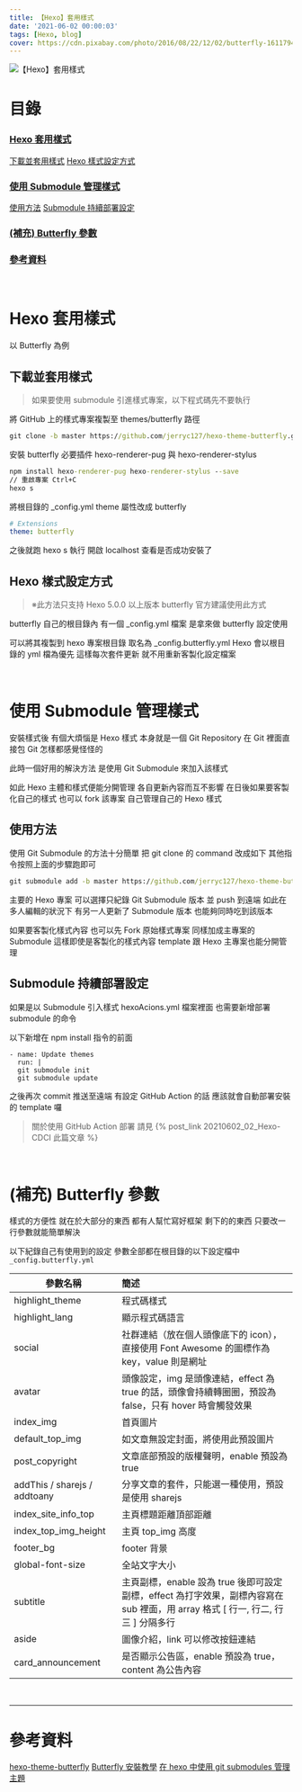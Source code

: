```yaml
---
title: 【Hexo】套用樣式
date: '2021-06-02 00:00:03'
tags: [Hexo, blog]
cover: https://cdn.pixabay.com/photo/2016/08/22/12/02/butterfly-1611794_1280.jpg
---
```


![【Hexo】套用樣式](https://cdn.pixabay.com/photo/2016/08/22/12/02/butterfly-1611794_1280.jpg)

# 目錄
### [Hexo 套用樣式](#Hexo-套用樣式-1)
[下載並套用樣式](#下載並套用樣式)
[Hexo 樣式設定方式](#Hexo-樣式設定方式)
### [使用 Submodule 管理樣式](#使用-Submodule-管理樣式-1)
[使用方法](#使用方法)
[Submodule 持續部署設定](#Submodule-持續部署設定)
### [(補充) Butterfly 參數](#補充-Butterfly-參數-1)
### [參考資料](#參考資料-1)

<br/>

# Hexo 套用樣式
以 Butterfly 為例

## 下載並套用樣式
> 如果要使用 submodule 引進樣式專案，以下程式碼先不要執行

將 GitHub 上的樣式專案複製至 themes/butterfly 路徑
```cmd
git clone -b master https://github.com/jerryc127/hexo-theme-butterfly.git themes/butterfly
```
安裝 butterfly 必要插件 hexo-renderer-pug 與 hexo-renderer-stylus
```cmd
npm install hexo-renderer-pug hexo-renderer-stylus --save
// 重啟專案 Ctrl+C
hexo s
```
將根目錄的 _config.yml
theme 屬性改成 butterfly
```yml
# Extensions
theme: butterfly
```
之後就跑 hexo s 執行
開啟 localhost 查看是否成功安裝了

## Hexo 樣式設定方式
> ※此方法只支持 Hexo 5.0.0 以上版本
> butterfly 官方建議使用此方式

butterfly 自己的根目錄內
有一個 _config.yml 檔案
是拿來做 butterfly 設定使用

可以將其複製到 hexo 專案根目錄
取名為 _config.butterfly.yml
Hexo 會以根目錄的 yml 檔為優先
這樣每次套件更新
就不用重新客製化設定檔案

<br/>

# 使用 Submodule 管理樣式
安裝樣式後
有個大煩惱是 Hexo 樣式
本身就是一個 Git Repository
在 Git 裡面直接包 Git
怎樣都感覺怪怪的

此時一個好用的解決方法
是使用 Git Submodule
來加入該樣式

如此 Hexo 主體和樣式便能分開管理
各自更新內容而互不影響
在日後如果要客製化自己的樣式
也可以 fork 該專案
自己管理自己的 Hexo 樣式

## 使用方法
使用 Git Submodule 的方法十分簡單
把 git clone 的 command 改成如下
其他指令按照上面的步驟跑即可
```cmd
git submodule add -b master https://github.com/jerryc127/hexo-theme-butterfly.git themes/butterfly
```

主要的 Hexo 專案
可以選擇只紀錄 Git Submodule 版本
並 push 到遠端
如此在多人編輯的狀況下
有另一人更新了 Submodule 版本
也能夠同時吃到該版本

如果要客製化樣式內容
也可以先 Fork 原始樣式專案
同樣加成主專案的 Submodule
這樣即使是客製化的樣式內容
template 跟 Hexo 主專案也能分開管理

## Submodule 持續部署設定
如果是以 Submodule 引入樣式
hexoAcions.yml 檔案裡面
也需要新增部署 submodule 的命令

以下新增在 npm install 指令的前面
```
- name: Update themes
  run: |
  git submodule init
  git submodule update
```

之後再次 commit 推送至遠端
有設定 GitHub Action 的話
應該就會自動部署安裝的 template 囉

> 關於使用 GitHub Action 部署
> 請見 {% post_link 20210602_02_Hexo-CDCI 此篇文章 %}

<br/>

# (補充) Butterfly 參數
樣式的方便性
就在於大部分的東西
都有人幫忙寫好框架
剩下的的東西
只要改一行參數就能簡單解決

以下紀錄自己有使用到的設定
參數全部都在根目錄的以下設定檔中
`_config.butterfly.yml`

參數名稱 | 簡述
--|:--
highlight_theme | 程式碼樣式
highlight_lang | 顯示程式碼語言
social | 社群連結（放在個人頭像底下的 icon），直接使用 Font Awesome 的圖標作為 key，value 則是網址
avatar | 頭像設定，img 是頭像連結，effect 為 true 的話，頭像會持續轉圈圈，預設為 false，只有 hover 時會觸發效果
index_img | 首頁圖片
default_top_img | 如文章無設定封面，將使用此預設圖片
post_copyright | 文章底部預設的版權聲明，enable 預設為 true
addThis / sharejs / addtoany | 分享文章的套件，只能選一種使用，預設是使用 sharejs
index_site_info_top | 主頁標題距離頂部距離
index_top_img_height | 主頁 top_img 高度
footer_bg | footer 背景
global-font-size | 全站文字大小
subtitle | 主頁副標，enable 設為 true 後即可設定副標，effect 為打字效果，副標內容寫在 sub 裡面，用 array 格式 [ 行一, 行二, 行三 ] 分隔多行
aside | 圖像介紹，link 可以修改按鈕連結
card_announcement | 是否顯示公告區，enable 預設為 true，content 為公告內容

<br/>
<hr>

# 參考資料
[hexo-theme-butterfly](https://github.com/jerryc127/hexo-theme-butterfly)
[Butterfly 安裝教學](https://butterfly.js.org/posts/21cfbf15/)
[在 hexo 中使用 git submodules 管理主題](https://juejin.cn/post/6844903751908605965)
<br/>